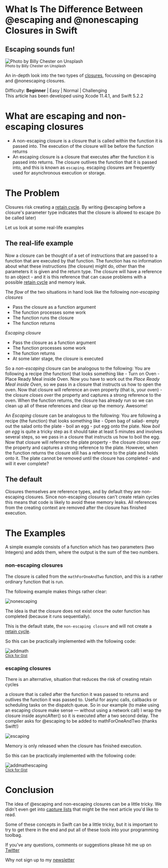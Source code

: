# What Is The Difference Between @escaping and @nonescaping Closures in Swift
## Escaping sounds fun!

![Photo by Billy Chester on Unsplash](Images/billy-chester-pdC8onszs6o-unsplash.jpg)<br/>
<sub>Photo by Billy Chester on Unsplash<sub>

An in-depth look into the two types of [closures](https://medium.com/swift-coding/swift-closures-c14cb7aa2170), focussing on @escaping and @nonescaping closures.

Difficulty: **Beginner** | Easy | Normal | Challenging<br/>
This article has been developed using Xcode 11.4.1, and Swift 5.2.2

# What are escaping and non-escaping closures
* A non-escaping closure is a closure that is called within the function it is passed into. The execution of the closure will be before the function returns
* An escaping closure is a closure that executes after the function it is passed into returns. The closure outlives the function that it is passed into, and this is known as `escaping`. escaping closures are frequently used for asynchronous execution or storage.

# The Problem
Closures risk creating a [retain cycle](https://medium.com/@stevenpcurtis.sc/see-retain-cycles-in-xcode-70eb150ce7d1). By writing @escaping before a closure's parameter type indicates that the closure is allowed to escape (to be called later)

Let us look at some real-life examples

## The real-life example
Now a closure can be thought of a set of instructions that are passed to a function that are executed by that function. The function has no information about what these instructions (the closure) might do, other than the parameters it is given and the return type. The closure will have a reference to an object - and it is this reference that can cause problems with a possible [retain cycle](https://medium.com/@stevenpcurtis.sc/see-retain-cycles-in-xcode-70eb150ce7d1) and memory leak.

The *flow* of the two situations in hand look like the following
*non-escaping closures*
* Pass the closure as a function argument
* The function processes some work
* The function runs the closure
* The function returns

*Escaping closure*
* Pass the closure as a function argument
* The function processes some work
* The function returns
* At some later stage, the closure is executed

So a *non-escaping* closure can be analogous to the following:
You are following a recipe (the function) that looks something like - Turn on Oven - Place Ready Meal inside Oven. Now you have to work out the *Place Ready Meal inside Oven*, so we pass in a closure that instructs us how to open the oven. Now that closure will reference an oven property (that is, your oven) - the closure *closes over* the property and captures a strong reference to the oven. 
When the function returns, the closure has already run so we can clean up all of these references and clear up the memory. Awesome!

An *Escaping* closure can be analogous to the following:
You are following a recipe (the function) that looks something like - Open bag of salad- empty out the salad onto the plate - boil an egg - put egg onto the plate. Now *boil an egg* is quite a tricky step as it should take at least 5 minutes and involves several steps, so we pass in a closure that instructs us how to boil the egg. Now that closure will reference the plate property - the closure *closes over* the property and captures a strong reference to the plate.
However, when the function returns the closure still has a reference to the plate and holds onto it. The plate cannot be removed until the closure has completed - and will it ever complete?

## The default
Closures themselves are reference types, and by default they are non-escaping closures. Since non-escaping closures can't create retain cycles this means that code is likely to avoid these memory leaks. All references from the creating context are removed after the closure has finished execution. 


# The Examples
A simple example consists of a function which has two parameters (two Integers) and adds them, where the output is the sum of the two numbers.


### non-escaping closures
The closure is called from the `mathForOneAndTwo` function, and this is a rather ordinary function that is run.

The following example makes things rather clear:

![nonescaping](Images/nonescaping.png)

The idea is that the closure does not exist once the outer function has completed (because it runs sequentially).

This is the default state, the `non-escaping closure` and will not create a [retain cycle](https://medium.com/@stevenpcurtis.sc/see-retain-cycles-in-xcode-70eb150ce7d1).

So this can be practically implemented with the following code:

![addmath](Images/addmath.png)<br>
<sub>[Click for Gist](https://gist.github.com/stevencurtis/06b367d19c49a4e17b6c240db461338b)<sub>


### escaping closures
There is an alternative, situation that reduces the risk of creating retain cycles

a closure that is called after the function it was passed to returns and outlives the function it was passed to. Useful for async calls, callbacks or scheduling tasks on the dispatch queue.
So in our example (to make using an escaping closure make sense — without using a network call) I wrap the closure inside asyncAfter() so it is executed after a two second delay.
The compiler asks for @escaping to be added to mathForOneAndTwo (thanks Swift!)

![escaping](Images/escaping.png)

Memory is only released when the closure has finished execution.

So this can be practically implemented with the following code:

![addmathescaping](Images/addmathescaping.png)<br>
<sub>[Click for Gist](https://gist.github.com/stevencurtis/60020d823085de81b9e2ddde0986f180)<sub>


# Conclusion
The idea of @escaping and non-escaping closures can be a little tricky. We didn't even get into [capture lists](https://medium.com/@stevenpcurtis.sc/using-capture-lists-in-swift-19f408f986d) that might be the next article you'd like to read.

Some of these concepts in Swift can be a little tricky, but it is important to try to get there in the end and put all of these tools into your programming toolbag.

If you've any questions, comments or suggestions please hit me up on [Twitter](https://twitter.com/stevenpcurtis) 

Why not sign up to my [newsletter](https://subscribe.to/swiftcodingblog/)
